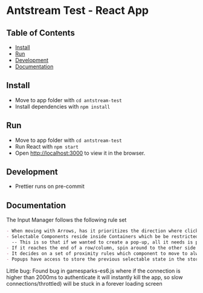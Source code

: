 # Antstream Test - React App

## Table of Contents

- [Install](#install)
- [Run](#run)
- [Development](#development)
- [Documentation](#documentation)

## Install

- Move to app folder with `cd antstream-test`
- Install dependencies with `npm install`

## Run

- Move to app folder with `cd antstream-test`
- Run React with `npm start`
- Open [http://localhost:3000](http://localhost:3000) to view it in the browser.

## Development

- Prettier runs on pre-commit

## Documentation

The Input Manager follows the following rule set

```md
- When moving with Arrows, has it prioritizes the direction where clicked
- Selectable Components reside inside Containers which be be restricted with props
  -- This is so that if we wanted to create a pop-up, all it needs is props to "close down"
- If it reaches the end of a row/column, spin around to the other side
- It decides on a set of proximity rules which component to move to always based on visible area
- Popups have access to store the previous selectable state in the store so that when closed the selection goes back
```

Little bug: Found bug in gamesparks-es6.js where if the connection is higher than 2000ms to authenticate it will instantly kill the app, so slow connections/throttled) will be stuck in a forever loading screen
